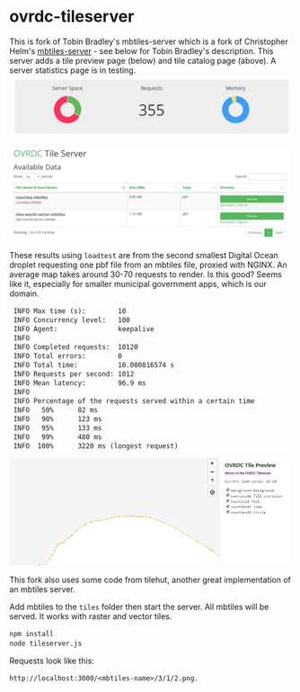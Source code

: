 ovrdc-tileserver
==============
This is fork of Tobin Bradley's mbtiles-server which is a fork of Christopher Helm's [mbtiles-server](https://github.com/chelm/mbtiles-server) - see below for Tobin Bradley's description. This server adds a tile preview page (below) and tile catalog page (above). A server statistics page is in testing.
![](stats.png)

![](preview-img.jpg)

These results using ```loadtest``` are from the second smallest Digital Ocean droplet requesting one pbf file from an mbtiles file, proxied with NGINX. An average map takes around 30-70 requests to render. Is this good? Seems like it, especially for smaller municipal government apps, which is our domain.

```
 INFO Max time (s):        10
 INFO Concurrency level:   100
 INFO Agent:               keepalive
 INFO 
 INFO Completed requests:  10120
 INFO Total errors:        0
 INFO Total time:          10.000816574 s
 INFO Requests per second: 1012
 INFO Mean latency:        96.9 ms
 INFO 
 INFO Percentage of the requests served within a certain time
 INFO   50%      82 ms
 INFO   90%      123 ms
 INFO   95%      133 ms
 INFO   99%      480 ms
 INFO  100%      3220 ms (longest request)

```

![](preview-img2.jpg)

This fork also uses some code from tilehut, another great implementation of an mbtiles server.

Add mbtiles to the ```tiles``` folder then start the server. All mbtiles will be served. It works with raster and vector tiles.

``` bash
npm install
node tileserver.js
```

Requests look like this:

``` text
http://localhost:3000/<mbtiles-name>/3/1/2.png.
```

